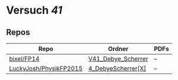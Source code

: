 # Versuch *41*

## Repos

|                          Repo                          |                                              Ordner                                              |PDFs|
|--------------------------------------------------------|--------------------------------------------------------------------------------------------------|----|
|[bixel/FP14](../repo/bixel/FP14)                        |[V41_Debye_Scherrer](https://github.com/bixel/FP14/tree/master/V41_Debye_Scherrer)                |–   |
|[LuckyJosh/PhysikFP2015](../repo/LuckyJosh/PhysikFP2015)|[4_DebyeScherrer[X]](https://github.com/LuckyJosh/PhysikFP2015/tree/master/4_DebyeScherrer%5BX%5D)|–   |

